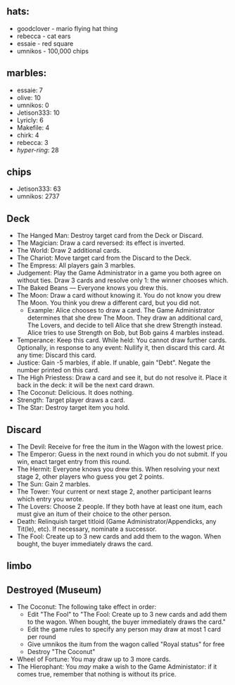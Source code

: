 ## hats:
- goodclover - mario flying hat thing
- rebecca - cat ears
- essaie - red square
- umnikos - 100,000 chips

## marbles:
- essaie: 7
- olive: 10
- umnikos: 0
- Jetison333: 10
- Lyricly: 6
- Makefile: 4
- chirk: 4
- rebecca: 3
- *hyper-ring*: 28

## chips
- Jetison333: 63
- umnikos: 2737


## Deck

- The Hanged Man: Destroy target card from the Deck or Discard.
- The Magician: Draw a card reversed: its effect is inverted.
- The World: Draw 2 additional cards.
- The Chariot: Move target card from the Discard to the Deck.
- The Empress: All players gain 3 marbles.
- Judgement: Play the Game Administrator in a game you both agree on without ties. Draw 3 cards and resolve only 1: the winner chooses which.
- The Baked Beans — Everyone knows you drew this.
- The Moon: Draw a card without knowing it. You do not know you drew The Moon. You think you drew a different card, but you did not.
  - Example: Alice chooses to draw a card. The Game Administrator determines that she drew The Moon. They draw an additional card, The Lovers, and decide to tell Alice that she drew Strength instead. Alice tries to use Strength on Bob, but Bob gains 4 marbles instead.
- Temperance: Keep this card. While held: You cannot draw further cards. Optionally, in response to any event: Nullify it, then discard this card. At any time: Discard this card.
- Justice: Gain -5 marbles, if able. If unable, gain "Debt". Negate the number printed on this card.
- The High Priestess: Draw a card and see it, but do not resolve it. Place it back in the deck: it will be the next card drawn.
- The Coconut: Delicious. It does nothing.
- Strength: Target player draws a card.
- The Star: Destroy target item you hold.

## Discard

- The Devil: Receive for free the itum in the Wagon with the lowest price.
- The Emperor: Guess in the next round in which you do not submit. If you win, enact target entry from this round.
- The Hermit: Everyone knows you drew this. When resolving your next stage 2, other players who guess you get 2 points.
- The Sun: Gain 2 marbles.
- The Tower: Your current or next stage 2, another participant learns which entry you wrote.
- The Lovers: Choose 2 people. If they both have at least one itum, each must give an itum of their choice to the other person.
- Death: Relinquish target titloid (Game Administrator/Appendicks, any Tit(le), etc). If necessary, nominate a successor.
- The Fool: Create up to 3 new cards and add them to the wagon. When bought, the buyer immediately draws the card.

## limbo


## Destroyed (Museum)

- The Coconut: The following take effect in order:
  - Edit "The Fool" to "The Fool: Create up to 3 new cards and add them to the wagon. When bought, the buyer immediately draws the card."
  - Edit the game rules to specify any person may draw at most 1 card per round
  - Give umnikos the itum from the wagon called "Royal status" for free
  - Destroy "The Coconut"
- Wheel of Fortune: You may draw up to 3 more cards.
- The Hierophant: You *may* make a wish to the Game Administator: if it comes true, remember that nothing is without its price.

